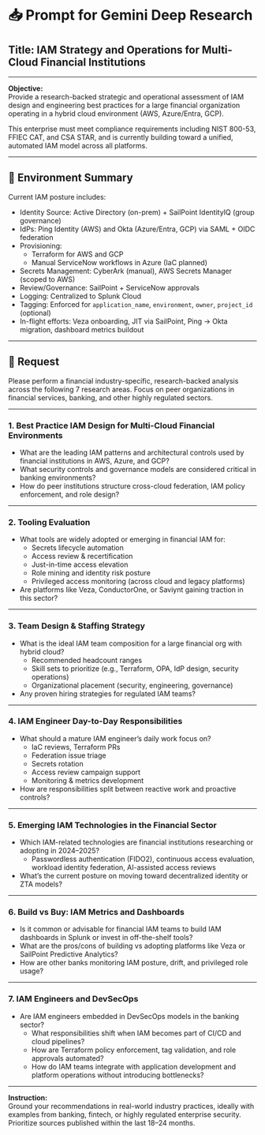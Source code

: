 
# 📥 Prompt for Gemini Deep Research
## Title: IAM Strategy and Operations for Multi-Cloud Financial Institutions

---

**Objective:**  
Provide a research-backed strategic and operational assessment of IAM design and engineering best practices for a large financial organization operating in a hybrid cloud environment (AWS, Azure/Entra, GCP).

This enterprise must meet compliance requirements including NIST 800-53, FFIEC CAT, and CSA STAR, and is currently building toward a unified, automated IAM model across all platforms.

---

## 🔐 Environment Summary

Current IAM posture includes:

- Identity Source: Active Directory (on-prem) + SailPoint IdentityIQ (group governance)
- IdPs: Ping Identity (AWS) and Okta (Azure/Entra, GCP) via SAML + OIDC federation
- Provisioning:
  - Terraform for AWS and GCP
  - Manual ServiceNow workflows in Azure (IaC planned)
- Secrets Management: CyberArk (manual), AWS Secrets Manager (scoped to AWS)
- Review/Governance: SailPoint + ServiceNow approvals
- Logging: Centralized to Splunk Cloud
- Tagging: Enforced for `application_name`, `environment`, `owner`, `project_id` (optional)
- In-flight efforts: Veza onboarding, JIT via SailPoint, Ping → Okta migration, dashboard metrics buildout

---

## 📌 Request

Please perform a financial industry-specific, research-backed analysis across the following 7 research areas. Focus on peer organizations in financial services, banking, and other highly regulated sectors.

---

### 1. Best Practice IAM Design for Multi-Cloud Financial Environments
- What are the leading IAM patterns and architectural controls used by financial institutions in AWS, Azure, and GCP?
- What security controls and governance models are considered critical in banking environments?
- How do peer institutions structure cross-cloud federation, IAM policy enforcement, and role design?

---

### 2. Tooling Evaluation
- What tools are widely adopted or emerging in financial IAM for:
  - Secrets lifecycle automation
  - Access review & recertification
  - Just-in-time access elevation
  - Role mining and identity risk posture
  - Privileged access monitoring (across cloud and legacy platforms)
- Are platforms like Veza, ConductorOne, or Saviynt gaining traction in this sector?

---

### 3. Team Design & Staffing Strategy
- What is the ideal IAM team composition for a large financial org with hybrid cloud?
  - Recommended headcount ranges
  - Skill sets to prioritize (e.g., Terraform, OPA, IdP design, security operations)
  - Organizational placement (security, engineering, governance)
- Any proven hiring strategies for regulated IAM teams?

---

### 4. IAM Engineer Day-to-Day Responsibilities
- What should a mature IAM engineer’s daily work focus on?
  - IaC reviews, Terraform PRs
  - Federation issue triage
  - Secrets rotation
  - Access review campaign support
  - Monitoring & metrics development
- How are responsibilities split between reactive work and proactive controls?

---

### 5. Emerging IAM Technologies in the Financial Sector
- Which IAM-related technologies are financial institutions researching or adopting in 2024–2025?
  - Passwordless authentication (FIDO2), continuous access evaluation, workload identity federation, AI-assisted access reviews
- What’s the current posture on moving toward decentralized identity or ZTA models?

---

### 6. Build vs Buy: IAM Metrics and Dashboards
- Is it common or advisable for financial IAM teams to build IAM dashboards in Splunk or invest in off-the-shelf tools?
- What are the pros/cons of building vs adopting platforms like Veza or SailPoint Predictive Analytics?
- How are other banks monitoring IAM posture, drift, and privileged role usage?

---

### 7. IAM Engineers and DevSecOps
- Are IAM engineers embedded in DevSecOps models in the banking sector?
  - What responsibilities shift when IAM becomes part of CI/CD and cloud pipelines?
  - How are Terraform policy enforcement, tag validation, and role approvals automated?
  - How do IAM teams integrate with application development and platform operations without introducing bottlenecks?

---

**Instruction:**  
Ground your recommendations in real-world industry practices, ideally with examples from banking, fintech, or highly regulated enterprise security. Prioritize sources published within the last 18–24 months.
